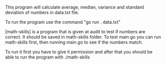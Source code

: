 

This program will calculate average, median, variance and standard deviation of numbers in data.txt file.

To run the program use the command "go run . data.txt"

[math-skills] is a program that is given at audit to test if numbers are correct. It should be saved in math-skills folder. To test main.go you can run math-skills first, then running main.go to see if the numbers match.

To run it first you have to give it permission and after that you should be able to run the program with ./math-skills
